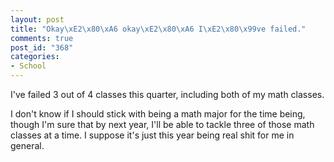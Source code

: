 ```yaml
--- 
layout: post
title: "Okay\xE2\x80\xA6 okay\xE2\x80\xA6 I\xE2\x80\x99ve failed."
comments: true
post_id: "368"
categories:
- School
---
```

I've failed 3 out of 4 classes this quarter, including both of my math classes.

I don't know if I should stick with being a math major for the time being, though I'm sure that by next year, I'll be able to tackle three of those math classes at a time.  I suppose it's just this year being real shit for me in general.
